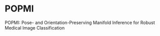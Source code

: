# POPMI
POPMI: Pose- and Orientation-Preserving Manifold Inference for Robust Medical Image Classification
